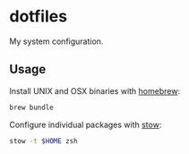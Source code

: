 dotfiles
========

My system configuration.

## Usage

Install UNIX and OSX binaries with [homebrew](https://brew.sh/):
```bash
brew bundle
```

Configure individual packages with [stow](https://www.gnu.org/software/stow/):
```bash
stow -t $HOME zsh
```
